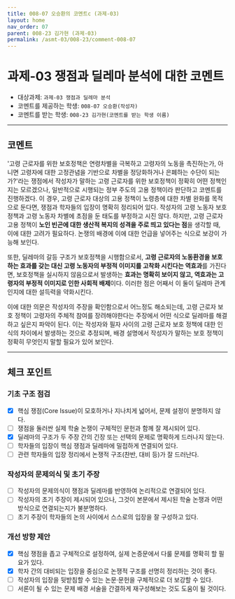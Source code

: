 ```yaml
---
title: 008-07 오승환의 코멘트c (과제-03) 
layout: home
nav_order: 07
parent: 008-23 김가현 (과제-03)
permalink: /asmt-03/008-23/comment-008-07
---
```


# 과제-03 쟁점과 딜레마 분석에 대한 코멘트

- 대상과제: `과제-03 쟁점과 딜레마 분석`
- 코멘트를 제공하는 학생: `008-07 오승환(작성자)` 
- 코멘트를 받는 학생: `008-23 김가현(코멘트를 받는 학생 이름)` 

---

## 코멘트

'고령 근로자를 위한 보호정책은 연령차별을 극복하고 고령자의 노동을 촉진하는가, 아니면 고령자에 대한 고정관념을 기반으로 차별을 정당화하거나 은폐하는 수단이 되는가?'라는 쟁점에서 작성자가 말하는 고령 근로자를 위한 보호정책이 정확히 어떤 정책인지는 모르겠으나, 일반적으로 시행되는 정부 주도의 고용 정책이라 판단하고 코멘트를 진행하겠다. 이 경우, 고령 근로자 대상의 고용 정책이 노령층에 대한 차별 완화를 목적으로 둔다면, 쟁점과 학자들의 입장이 명확히 정리되어 있다. 작성자의 고령 노동자 보호 정책과 고령 노동자 차별에 초점을 둔 태도를 부정하고 시진 않다. 하지만, 고령 근로자 고용 정책이 **노인 빈곤에 대한 생산적 복지의 성격을 주로 띄고 있다는 점**을 생각할 때, 이에 대한 고려가 필요하다. 논쟁의 배경에 이에 대한 언급을 넣어주는 식으로 보강이 가능해 보인다.

또한, 딜레마의 갈등 구조가 보호정책을 시행함으로서, **고령 근로자의 노동환경을 보호하는 효과를 갖는 대신 고령 노동자의 부정적 이미지를 고착화 시킨다는 역효과**를 가진다면, 보호정책을 실시하지 않음으로서 발생하는 **효과는 명확히 보이지 않고, 역효과는 고령자의 부정적 이미지로 인한 사회적 배제**이다. 이러한 점은 어째서 이 둘이 딜레마 관계인지에 대한 설득력을 약화시킨다. 

이에 대한 의문은 작성자의 주장을 확인함으로서 어느정도 해소되는데, 고령 근로자 보호 정책이 고령자의 주체적 참여를 장려해야한다는 주장에서 어떤 식으로 딜레마를 해결하고 싶은지 파악이 된다. 이는 작성자와 필자 사이의 고령 근로자 보호 정책에 대한 인식의 차이에서 발생하는 것으로 추정되며, 배경 설명에서 작성자가 말하는 보호 정책이 정확히 무엇인지 말할 필요가 있어 보인다.

---

## 체크 포인트

### **기초 구조 점검**
- [x] 핵심 쟁점(Core Issue)이 모호하거나 지나치게 넓어서, 문제 설정이 분명하지 않다.
- [ ] 쟁점을 둘러싼 실제 학술 논쟁이 구체적인 문헌과 함께 잘 제시되어 있다.
- [x] 딜레마의 구조가 두 주장 간의 긴장 또는 선택의 문제로 명확하게 드러나지 않는다.
- [ ] 학자들의 입장이 핵심 쟁점과 딜레마에 밀접하게 연결되어 있다.
- [ ] 관련 학자들의 입장 정리에서 논쟁적 구조(찬반, 대비 등)가 잘 드러난다.

### **작성자의 문제의식 및 초기 주장**
- [ ] 작성자의 문제의식이 쟁점과 딜레마를 반영하여 논리적으로 연결되어 있다.
- [ ] 작성자의 초기 주장이 제시되어 있으나, 그것이 본문에서 제시된 학술 논쟁과 어떤 방식으로 연결되는지가 불분명하다.
- [ ] 초기 주장이 학자들의 논의 사이에서 스스로의 입장을 잘 구성하고 있다.

### **개선 방향 제안**
- [x] 핵심 쟁점을 좁고 구체적으로 설정하여, 실제 논증문에서 다룰 문제를 명확히 할 필요가 있다.
- [x] 학자 간의 대비되는 입장을 중심으로 논쟁적 구조를 선명히 정리하는 것이 좋다.
- [ ] 작성자의 입장을 뒷받침할 수 있는 논문·문헌을 구체적으로 더 보강할 수 있다.
- [ ] 서론이 될 수 있는 문제 배경 서술을 간결하게 재구성해보는 것도 도움이 될 것이다.
